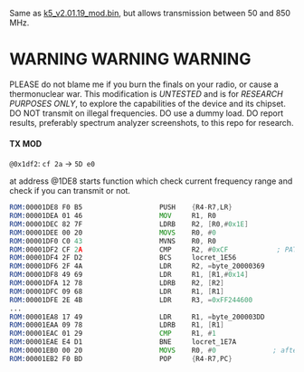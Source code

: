 Same as [k5_v2.01.19_mod.bin](https://github.com/Tunas1337/UV-K5-Modded-Firmwares/blob/main/k5_v2.01.19_mod.md), but allows transmission between 50 and 850 MHz.

# WARNING WARNING WARNING
PLEASE do not blame me if you burn the finals on your radio, or cause a thermonuclear war. This modification is *UNTESTED* and is for *RESEARCH PURPOSES ONLY*, to explore the capabilities of the device and its chipset.
DO NOT transmit on illegal frequencies. DO use a dummy load. DO report results, preferably spectrum analyzer screenshots, to this repo for research.



#### TX MOD
`@0x1df2`: `cf 2a` -> `5D e0`

at address @1DE8 starts function which check current frequency range and check if you can transmit or not.

```asm
ROM:00001DE8 F0 B5                   PUSH    {R4-R7,LR}
ROM:00001DEA 01 46                   MOV     R1, R0
ROM:00001DEC 82 7F                   LDRB    R2, [R0,#0x1E]
ROM:00001DEE 00 20                   MOVS    R0, #0
ROM:00001DF0 C0 43                   MVNS    R0, R0
ROM:00001DF2 CF 2A                   CMP     R2, #0xCF            ; PATCH HERE, 5D E0 opcode result in:  B  loc_1EB0
ROM:00001DF4 2F D2                   BCS     locret_1E56
ROM:00001DF6 2F 4A                   LDR     R2, =byte_20000369
ROM:00001DF8 49 69                   LDR     R1, [R1,#0x14]
ROM:00001DFA 12 78                   LDRB    R2, [R2]
ROM:00001DFC 09 68                   LDR     R1, [R1]
ROM:00001DFE 2E 4B                   LDR     R3, =0xFF244600
...
ROM:00001EA8 17 49                   LDR     R1, =byte_200003DD
ROM:00001EAA 09 78                   LDRB    R1, [R1]
ROM:00001EAC 01 29                   CMP     R1, #1
ROM:00001EAE E4 D1                   BNE     locret_1E7A
ROM:00001EB0 00 20                   MOVS    R0, #0              ; after patch it jumps directly here
ROM:00001EB2 F0 BD                   POP     {R4-R7,PC}
```

